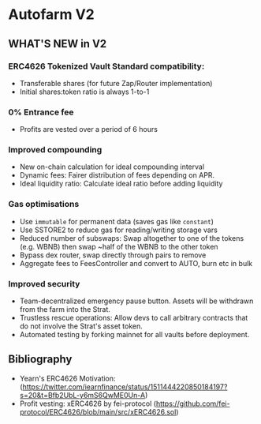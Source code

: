 Autofarm V2
===========

## WHAT'S NEW in V2

### ERC4626 Tokenized Vault Standard compatibility:
- Transferable shares (for future Zap/Router implementation)
- Initial shares:token ratio is always 1-to-1

### 0% Entrance fee
- Profits are vested over a period of 6 hours

### Improved compounding
- New on-chain calculation for ideal compounding interval
- Dynamic fees: Fairer distribution of fees depending on APR.
- Ideal liquidity ratio: Calculate ideal ratio before adding liquidity

### Gas optimisations
- Use `immutable` for permanent data (saves gas like `constant`)
- Use SSTORE2 to reduce gas for reading/writing storage vars
- Reduced number of subswaps: Swap altogether to one of the tokens (e.g. WBNB) then swap ~half of the WBNB to the other token
- Bypass dex router, swap directly through pairs to remove
- Aggregate fees to FeesController and convert to AUTO, burn etc in bulk

### Improved security
- Team-decentralized emergency pause button. Assets will be withdrawn from the farm into the Strat.
- Trustless rescue operations: Allow devs to call arbitrary contracts that do not involve the Strat's asset token.
- Automated testing by forking mainnet for all vaults before deployment.


## Bibliography

- Yearn's ERC4626 Motivation: (https://twitter.com/iearnfinance/status/1511444220850184197?s=20&t=Bfb2UbL-y6mS6QwME0Un-A)
- Profit vesting: xERC4626 by fei-protocol (https://github.com/fei-protocol/ERC4626/blob/main/src/xERC4626.sol)

